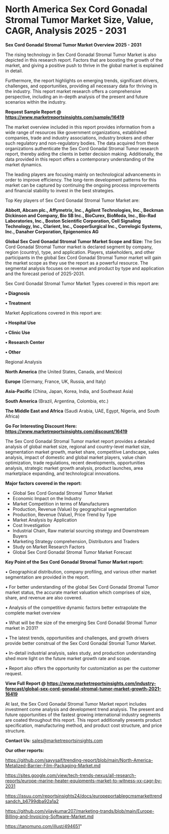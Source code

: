  # North America Sex Cord Gonadal Stromal Tumor Market Size, Value, CAGR, Analysis 2025 - 2031

<Strong> Sex Cord Gonadal Stromal Tumor Market Overview 2025 - 2031</strong>

The rising technology in Sex Cord Gonadal Stromal Tumor Market is also depicted in this research report. Factors that are boosting the growth of the market, and giving a positive push to thrive in the global market is explained in detail.

Furthermore, the report highlights on emerging trends, significant drivers, challenges, and opportunities, providing all necessary data for thriving in the industry. This report market research offers a comprehensive perspective, including an in-depth analysis of the present and future scenarios within the industry.

<strong>Request Sample Report @ <a href=https://www.marketreportsinsights.com/sample/16419>https://www.marketreportsinsights.com/sample/16419</a></strong>

The market overview included in this report provides information from a wide range of resources like government organizations, established companies, trade and industry associations, industry brokers and other such regulatory and non-regulatory bodies. The data acquired from these organizations authenticate the Sex Cord Gonadal Stromal Tumor research report, thereby aiding the clients in better decision making. Additionally, the data provided in this report offers a contemporary understanding of the market dynamics.

The leading players are focusing mainly on technological advancements in order to improve efficiency. The long-term development patterns for this market can be captured by continuing the ongoing process improvements and financial stability to invest in the best strategies.

Top Key players of Sex Cord Gonadal Stromal Tumor Market are:

<strong>Abbott, Abcam plc., Affymetrix, Inc., Agilent Technologies, Inc., Beckman Dickinson and Company, Bio SB Inc., BioCurex, BioModa, Inc., Bio-Rad Laboratories, Inc., Boston Scientific Corporation, Cell Signaling Technology, Inc., Clarient, Inc., CooperSurgical Inc., Correlogic Systems, Inc., Danaher Corporation, Epigenomics AG</strong>

<strong><b>Global Sex Cord Gonadal Stromal Tumor Market Scope and Size:</b></strong>
The Sex Cord Gonadal Stromal Tumor market is declared segment by company, region (country), type, and application. Players, stakeholders, and other participants in the global Sex Cord Gonadal Stromal Tumor market will gain the market scope as they use the report as a powerful resource. The segmental analysis focuses on revenue and product by type and application and the forecast period of 2025-2031.

Sex Cord Gonadal Stromal Tumor Market Types covered in this report are:

<strong>• Diagnosis

• Treatment</strong>

Market Applications covered in this report are:

<strong>• Hospital Use

• Clinic Use

• Research Center

• Other</strong> 

Regional Analysis

<strong>North America</strong> (the United States, Canada, and Mexico)

<strong>Europe</strong> (Germany, France, UK, Russia, and Italy)

<strong>Asia-Pacific</strong> (China, Japan, Korea, India, and Southeast Asia)

<strong>South America</strong> (Brazil, Argentina, Colombia, etc.)

<strong>The Middle East and Africa</strong> (Saudi Arabia, UAE, Egypt, Nigeria, and South Africa)

<strong>Go For Interesting Discount Here: <a href=https://www.marketreportsinsights.com/discount/16419>https://www.marketreportsinsights.com/discount/16419</a></strong>

The Sex Cord Gonadal Stromal Tumor market report provides a detailed analysis of global market size, regional and country-level market size, segmentation market growth, market share, competitive Landscape, sales analysis, impact of domestic and global market players, value chain optimization, trade regulations, recent developments, opportunities analysis, strategic market growth analysis, product launches, area marketplace expanding, and technological innovations.

<strong><b>Major factors covered in the report:</b></strong>
<ul>
  <li>Global Sex Cord Gonadal Stromal Tumor Market </li>
  <li>Economic Impact on the Industry</li>
  <li>Market Competition in terms of Manufacturers</li>
  <li>Production, Revenue (Value) by geographical segmentation</li>
  <li>Production, Revenue (Value), Price Trend by Type</li>
  <li>Market Analysis by Application</li>
  <li>Cost Investigation</li>
  <li>Industrial Chain, Raw material sourcing strategy and Downstream Buyers</li>
  <li>Marketing Strategy comprehension, Distributors and Traders</li>
  <li>Study on Market Research Factors</li>
  <li>Global Sex Cord Gonadal Stromal Tumor Market Forecast</li>
</ul>

<strong><b>Key Point of the Sex Cord Gonadal Stromal Tumor Market report:</b></strong>

• Geographical distribution, company profiling, and various other market segmentation are provided in the report.

• For better understanding of the global Sex Cord Gonadal Stromal Tumor market status, the accurate market valuation which comprises of size, share, and revenue are also covered.

• Analysis of the competitive dynamic factors better extrapolate the complete market overview

• What will be the size of the emerging Sex Cord Gonadal Stromal Tumor market in 2031?

• The latest trends, opportunities and challenges, and growth drivers provide better construal of the Sex Cord Gonadal Stromal Tumor Market.

• In-detail industrial analysis, sales study, and production understanding shed more light on the future market growth rate and scope.

• Report also offers the opportunity for customization as per the customer request.

<strong><b>View Full Report @ <a href=https://www.marketreportsinsights.com/industry-forecast/global-sex-cord-gonadal-stromal-tumor-market-growth-2021-16419>https://www.marketreportsinsights.com/industry-forecast/global-sex-cord-gonadal-stromal-tumor-market-growth-2021-16419</a></b></strong>


At last, the Sex Cord Gonadal Stromal Tumor Market report includes investment come analysis and development trend analysis. The present and future opportunities of the fastest growing international industry segments are coated throughout this report. This report additionally presents product specification, manufacturing method, and product cost structure, and price structure.

<strong>Contact Us:</strong>
sales@marketreportsinsights.com

<strong>Our other reports:</strong>

<a href=https://github.com/sayysaif/trending-report/blob/main/North-America-Metalized-Barrier-Film-Packaging-Market.md>https://github.com/sayysaif/trending-report/blob/main/North-America-Metalized-Barrier-Film-Packaging-Market.md</a>

<a href=https://sites.google.com/view/tech-trends-nexus/all-research-reports/europe-marine-heater-equipments-market-to-witness-xx-cagr-by-2031>https://sites.google.com/view/tech-trends-nexus/all-research-reports/europe-marine-heater-equipments-market-to-witness-xx-cagr-by-2031</a>

<a href=https://issuu.com/reportsinsights24/docs/europeportablegcmsmarkettrendsandch_b6799dba92a1a2>https://issuu.com/reportsinsights24/docs/europeportablegcmsmarkettrendsandch_b6799dba92a1a2</a>

<a href=https://github.com/vijaykumar207/marketing-trands/blob/main/Europe-Billing-and-Invoicing-Software-Market.md>https://github.com/vijaykumar207/marketing-trands/blob/main/Europe-Billing-and-Invoicing-Software-Market.md</a>

<a href=https://tanomuno.com/illust/494651>https://tanomuno.com/illust/494651</a>"
